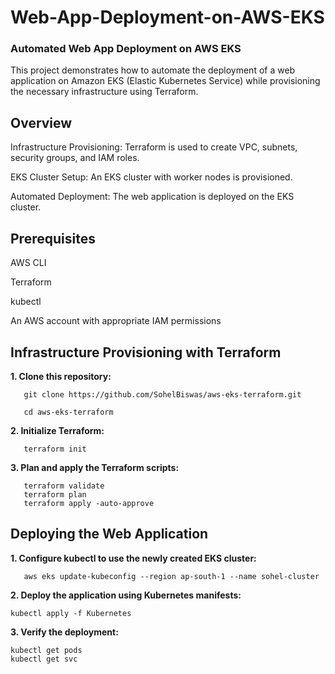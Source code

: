 # Web-App-Deployment-on-AWS-EKS
### Automated Web App Deployment on AWS EKS

This project demonstrates how to automate the deployment of a web application on Amazon EKS (Elastic Kubernetes Service) while provisioning the necessary infrastructure using Terraform.


## Overview

Infrastructure Provisioning: Terraform is used to create VPC, subnets, security groups, and IAM roles.

EKS Cluster Setup: An EKS cluster with worker nodes is provisioned.

Automated Deployment: The web application is deployed on the EKS cluster.


## Prerequisites

AWS CLI

Terraform

kubectl

An AWS account with appropriate IAM permissions



## Infrastructure Provisioning with Terraform

**1. Clone this repository:**
```   
   git clone https://github.com/SohelBiswas/aws-eks-terraform.git
   
   cd aws-eks-terraform
```
**2. Initialize Terraform:**
```
   terraform init
```
**3. Plan and apply the Terraform scripts:**
```
   terraform validate
   terraform plan
   terraform apply -auto-approve
```


## Deploying the Web Application

**1. Configure kubectl to use the newly created EKS cluster:**
```
   aws eks update-kubeconfig --region ap-south-1 --name sohel-cluster
```

**2. Deploy the application using Kubernetes manifests:**
```
kubectl apply -f Kubernetes
```

**3. Verify the deployment:**
```
kubectl get pods
kubectl get svc
```
